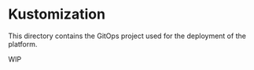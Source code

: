 # Kustomization

This directory contains the GitOps project used for the deployment of the platform. 

WIP